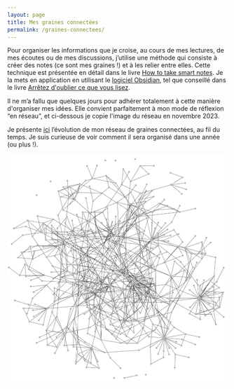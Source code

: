```yaml
---
layout: page
title: Mes graines connectées
permalink: /graines-connectees/
---
```


Pour organiser les informations que je croise, au cours de mes lectures, de mes écoutes ou de mes discussions, j’utilise une méthode qui consiste à créer des notes (ce sont mes graines !) et à les relier entre elles. Cette technique est présentée en détail dans le livre [How to take smart notes](https://www.soenkeahrens.de/en/takesmartnotes). 
Je la mets en application en utilisant le [logiciel Obsidian](https://obsidian.md/), tel que conseillé dans le livre [Arrêtez d'oublier ce que vous lisez](https://eliottmeunier.com/livre/).

Il ne m’a fallu que quelques jours pour adhérer totalement à cette manière d'organiser mes idées. Elle convient parfaitement à mon mode de réflexion “en réseau”, et ci-dessous je copie l'image du réseau en novembre 2023. 

Je présente [ici](https://docs.google.com/document/d/1vf1tFDpDkQ1ixHMClQlMCR1b0wezNz-XNxDt-WzWUGE/edit?usp=sharing) l’évolution de mon réseau de graines connectées, au fil du temps. Je suis curieuse de voir comment il sera organisé dans une année (ou plus !).

![Mon réseau de pensées en novembre 2023](reseau.png)